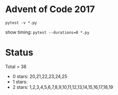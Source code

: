 Advent of Code 2017
===================

```pytest -v *.py```

show timing:
```pytest --durations=0 *.py```

Status
======

Total = 38

- 0 stars: 20,21,22,23,24,25
- 1 stars: 
- 2 stars: 1,2,3,4,5,6,7,8,9,10,11,12,13,14,15,16,17,18,19
